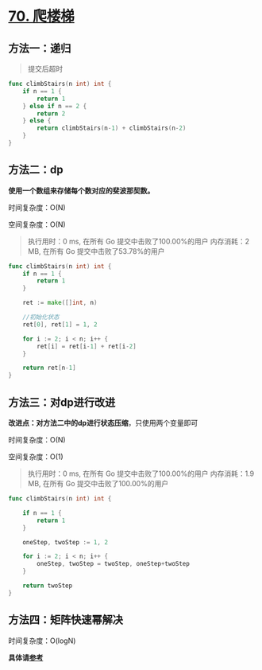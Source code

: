 # [70. 爬楼梯](https://leetcode-cn.com/problems/climbing-stairs/)

## 方法一：递归

> 提交后超时

```go
func climbStairs(n int) int {
	if n == 1 {
		return 1
	} else if n == 2 {
		return 2
	} else {
		return climbStairs(n-1) + climbStairs(n-2)
	}
}
```

## 方法二：dp

**使用一个数组来存储每个数对应的斐波那契数。**

时间复杂度：O(N)

空间复杂度：O(N)

> 执行用时：0 ms, 在所有 Go 提交中击败了100.00%的用户
> 		内存消耗：2 MB, 在所有 Go 提交中击败了53.78%的用户

```go
func climbStairs(n int) int {
	if n == 1 {
		return 1
	}

	ret := make([]int, n)

	//初始化状态
	ret[0], ret[1] = 1, 2

	for i := 2; i < n; i++ {
		ret[i] = ret[i-1] + ret[i-2]
	}

	return ret[n-1]
}

```

## 方法三：对dp进行改进

**改进点：对方法二中的dp进行状态压缩**，只使用两个变量即可

时间复杂度：O(N)

空间复杂度：O(1)

> 执行用时：0 ms, 在所有 Go 提交中击败了100.00%的用户
> 		内存消耗：1.9 MB, 在所有 Go 提交中击败了100.00%的用户

```go
func climbStairs(n int) int {

	if n == 1 {
		return 1
	}

	oneStep, twoStep := 1, 2

	for i := 2; i < n; i++ {
		oneStep, twoStep = twoStep, oneStep+twoStep
	}

	return twoStep
}
```

## 方法四：矩阵快速幂解决

时间复杂度：O(logN)

**具体请[参考](https://leetcode-cn.com/problems/climbing-stairs/solution/pa-lou-ti-by-leetcode-solution/)**